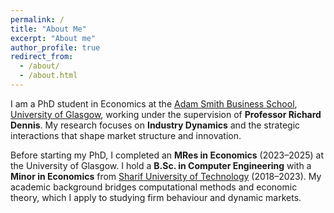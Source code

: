 ```yaml
---
permalink: /
title: "About Me"
excerpt: "About me"
author_profile: true
redirect_from: 
  - /about/
  - /about.html
---
```






I am a PhD student in Economics at the [Adam Smith Business School](https://www.gla.ac.uk/schools/business/), [University of Glasgow](https://www.gla.ac.uk/), working under the supervision of **Professor Richard Dennis**. My research focuses on **Industry Dynamics** and the strategic interactions that shape market structure and innovation.  

Before starting my PhD, I completed an **MRes in Economics** (2023–2025) at the University of Glasgow. I hold a **B.Sc. in Computer Engineering** with a **Minor in Economics** from [Sharif University of Technology](https://en.sharif.edu/) (2018–2023). My academic background bridges computational methods and economic theory, which I apply to studying firm behaviour and dynamic markets.

